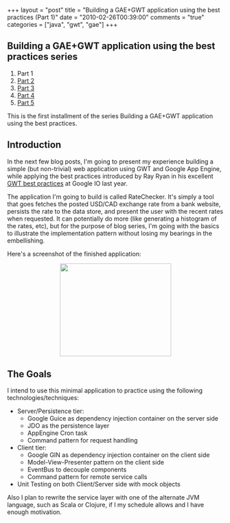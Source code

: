 +++
layout = "post"
title = "Building a GAE+GWT application using the best practices (Part 1)"
date = "2010-02-26T00:39:00"
comments = "true"
categories = ["java", "gwt", "gae"]
+++

## Building a GAE+GWT application using the best practices series
1. Part 1
2. [Part 2](/2010/03/01/building-a-gae-plus-gwt-application-using-the-best-practices-part-2/)
3. [Part 3](/2010/03/03/building-a-gae-plus-gwt-application-using-the-best-practices-part-3/)
4. [Part 4](/2010/03/03/building-a-gae-plus-gwt-application-using-the-best-practices-part-4/)
5. [Part 5](/2010/03/09/building-a-gae-plus-gwt-application-using-the-best-practices-part-5/)

This is the first installment of the series Building a GAE+GWT application using the best practices.

## Introduction

In the next few blog posts, I'm going to present my experience building a simple (but non-trivial) web application using GWT and Google App Engine, while applying the best practices introduced by Ray Ryan in his excellent [GWT best practices](http://code.google.com/events/io/2009/sessions/GoogleWebToolkitBestPractices.html) at Google IO last year.

The application I'm going to build is called RateChecker. It's simply a tool that goes fetches the posted USD/CAD exchange rate from a bank website, persists the rate to the data store, and present the user with the recent rates when requested. It can potentially do more (like generating a histogram of the rates, etc), but for the purpose of blog series, I'm going with the basics to illustrate the implementation pattern without losing my bearings in the embellishing.

Here's a screenshot of the finished application:
<p style="text-align:center;"><a href="http://reminiscential.files.wordpress.com/2010/02/screenshot2.png"><img class="size-full wp-image-145 aligncenter" title="RateChecker" src="http://reminiscential.files.wordpress.com/2010/02/screenshot2.png" alt="" width="259" height="216" /></a></p>

## The Goals

I intend to use this minimal application to practice using the following technologies/techniques:
* Server/Persistence tier:
    * Google Guice as dependency injection container on the server side
    * JDO as the persistence layer
    * AppEngine Cron task
    * Command pattern for request handling
* Client tier:
    * Google GIN as dependency injection container on the client side
    * Model-View-Presenter pattern on the client side
    * EventBus to decouple components
    * Command pattern for remote service calls
* Unit Testing on both Client/Server side with mock objects

Also I plan to rewrite the service layer with one of the alternate JVM language, such as Scala or Clojure, if I my schedule allows and I have enough motivation.
